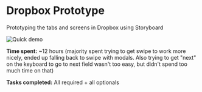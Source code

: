 Dropbox Prototype
=================

Prototyping the tabs and screens in Dropbox using Storyboard


![Quick demo](http://i.imgur.com/kklz1Oc.gif)



**Time spent:** ~12 hours (majority spent trying to get swipe to work more nicely, ended up falling back to swipe with modals. Also trying to get "next" on the keyboard to go to next field wasn't too easy, but didn't spend too much time on that)

**Tasks completed:** All required + all optionals

